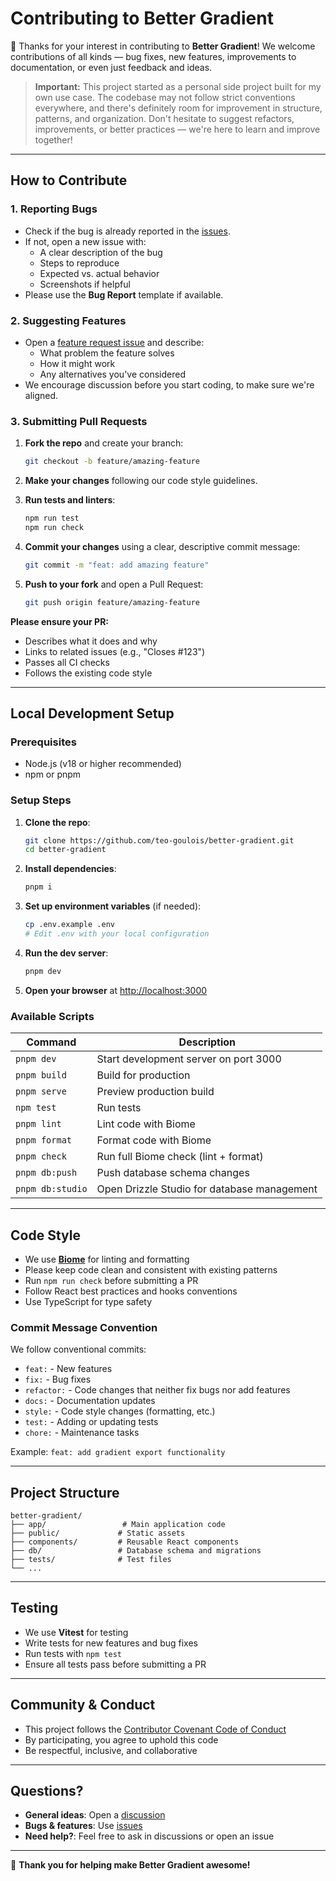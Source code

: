 # Contributing to Better Gradient

🎉 Thanks for your interest in contributing to **Better Gradient**!
We welcome contributions of all kinds — bug fixes, new features, improvements to documentation, or even just feedback and ideas.

> **Important:** This project started as a personal side project built for my own use case. The codebase may not follow strict conventions everywhere, and there's definitely room for improvement in structure, patterns, and organization. Don't hesitate to suggest refactors, improvements, or better practices — we're here to learn and improve together!

---

## How to Contribute

### 1. Reporting Bugs

- Check if the bug is already reported in the [issues](https://github.com/teo-goulois/better-gradient/issues).
- If not, open a new issue with:
  - A clear description of the bug
  - Steps to reproduce
  - Expected vs. actual behavior
  - Screenshots if helpful
- Please use the **Bug Report** template if available.

### 2. Suggesting Features

- Open a [feature request issue](https://github.com/teo-goulois/better-gradient/issues) and describe:
  - What problem the feature solves
  - How it might work
  - Any alternatives you've considered
- We encourage discussion before you start coding, to make sure we're aligned.

### 3. Submitting Pull Requests

1. **Fork the repo** and create your branch:

   ```bash
   git checkout -b feature/amazing-feature
   ```

2. **Make your changes** following our code style guidelines.

3. **Run tests and linters**:

   ```bash
   npm run test
   npm run check
   ```

4. **Commit your changes** using a clear, descriptive commit message:

   ```bash
   git commit -m "feat: add amazing feature"
   ```

5. **Push to your fork** and open a Pull Request:
   ```bash
   git push origin feature/amazing-feature
   ```

**Please ensure your PR:**

- Describes what it does and why
- Links to related issues (e.g., "Closes #123")
- Passes all CI checks
- Follows the existing code style

---

## Local Development Setup

### Prerequisites

- Node.js (v18 or higher recommended)
- npm or pnpm

### Setup Steps

1. **Clone the repo**:

   ```bash
   git clone https://github.com/teo-goulois/better-gradient.git
   cd better-gradient
   ```

2. **Install dependencies**:

   ```bash
   pnpm i
   ```

3. **Set up environment variables** (if needed):

   ```bash
   cp .env.example .env
   # Edit .env with your local configuration
   ```

4. **Run the dev server**:

   ```bash
   pnpm dev
   ```

5. **Open your browser** at [http://localhost:3000](http://localhost:3000)

### Available Scripts

| Command          | Description                                 |
| ---------------- | ------------------------------------------- |
| `pnpm dev`       | Start development server on port 3000       |
| `pnpm build`     | Build for production                        |
| `pnpm serve`     | Preview production build                    |
| `npm test`       | Run tests                                   |
| `pnpm lint`      | Lint code with Biome                        |
| `pnpm format`    | Format code with Biome                      |
| `pnpm check`     | Run full Biome check (lint + format)        |
| `pnpm db:push`   | Push database schema changes                |
| `pnpm db:studio` | Open Drizzle Studio for database management |

---

## Code Style

- We use **[Biome](https://biomejs.dev/)** for linting and formatting
- Please keep code clean and consistent with existing patterns
- Run `npm run check` before submitting a PR
- Follow React best practices and hooks conventions
- Use TypeScript for type safety

### Commit Message Convention

We follow conventional commits:

- `feat:` - New features
- `fix:` - Bug fixes
- `refactor:` - Code changes that neither fix bugs nor add features
- `docs:` - Documentation updates
- `style:` - Code style changes (formatting, etc.)
- `test:` - Adding or updating tests
- `chore:` - Maintenance tasks

Example: `feat: add gradient export functionality`

---

## Project Structure

```
better-gradient/
├── app/                 # Main application code
├── public/             # Static assets
├── components/         # Reusable React components
├── db/                 # Database schema and migrations
├── tests/              # Test files
└── ...
```

---

## Testing

- We use **Vitest** for testing
- Write tests for new features and bug fixes
- Run tests with `npm test`
- Ensure all tests pass before submitting a PR

---

## Community & Conduct

- This project follows the [Contributor Covenant Code of Conduct](CODE_OF_CONDUCT.md)
- By participating, you agree to uphold this code
- Be respectful, inclusive, and collaborative

---

## Questions?

- **General ideas**: Open a [discussion](https://github.com/teo-goulois/better-gradient/discussions)
- **Bugs & features**: Use [issues](https://github.com/teo-goulois/better-gradient/issues)
- **Need help?**: Feel free to ask in discussions or open an issue

---

💜 **Thank you for helping make Better Gradient awesome!**
